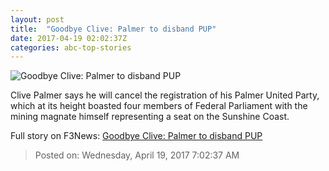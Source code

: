 ```yaml
---
layout: post
title:  "Goodbye Clive: Palmer to disband PUP"
date: 2017-04-19 02:02:37Z
categories: abc-top-stories
---
```


![Goodbye Clive: Palmer to disband PUP](http://www.abc.net.au/news/image/5924834-1x1-700x700.jpg)

Clive Palmer says he will cancel the registration of his Palmer United Party, which at its height boasted four members of Federal Parliament with the mining magnate himself representing a seat on the Sunshine Coast.


Full story on F3News: [Goodbye Clive: Palmer to disband PUP](http://www.f3nws.com/n/Y3GMDF)

> Posted on: Wednesday, April 19, 2017 7:02:37 AM
